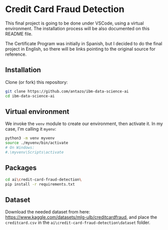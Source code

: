 # Credit Card Fraud Detection

This final project is going to be done under VSCode, using a virtual environment. The installation process will be also documented on this README file.

The Certificate Program was initially in Spanish, but I decided to do the final project in English, so there will be links pointing to the original source for reference.

## Installation

Clone (or fork) this repository:

```bash
git clone https://github.com/antazo/ibm-data-science-ai
cd ibm-data-science-ai
```

## Virtual environment

We invoke the `venv` module to create our environment, then activate it. In my case, I'm calling it `myenv`:

```bash
python3 -m venv myvenv
source ./myvenv/bin/activate
# On Windows:
#.\myvenv\Scripts\activate
```

## Packages

```bash
cd ai\credit-card-fraud-detection\
pip install -r requirements.txt
```

## Dataset

Download the needed dataset from here: <https://www.kaggle.com/datasets/mlg-ulb/creditcardfraud>, and place the `creditcard.csv` in the `ai\credit-card-fraud-detection\dataset` folder.
